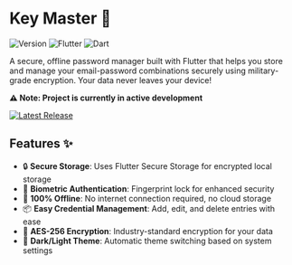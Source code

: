 # Key Master 🔐

![Version](https://img.shields.io/badge/version-0.1.0-blue) ![Flutter](https://img.shields.io/badge/Flutter-%2302569B.svg?style=flat&logo=Flutter&logoColor=white) ![Dart](https://img.shields.io/badge/Dart-0175C2?style=flat&logo=dart&logoColor=white)

A secure, offline password manager built with Flutter that helps you store and manage your email-password combinations securely using military-grade encryption. Your data never leaves your device!

**⚠️ Note: Project is currently in active development**

[![Latest Release](https://img.shields.io/badge/release-v0.1.0-green)](https://github.com/sahil-ingle/key_master/releases/tag/v1.0)

## Features ✨

- 🔒 **Secure Storage**: Uses Flutter Secure Storage for encrypted local storage
- 📱 **Biometric Authentication**: Fingerprint lock for enhanced security
- 🚫 **100% Offline**: No internet connection required, no cloud storage
- 📦 **Easy Credential Management**: Add, edit, and delete entries with ease
- 🔑 **AES-256 Encryption**: Industry-standard encryption for your data
- 🌙 **Dark/Light Theme**: Automatic theme switching based on system settings

